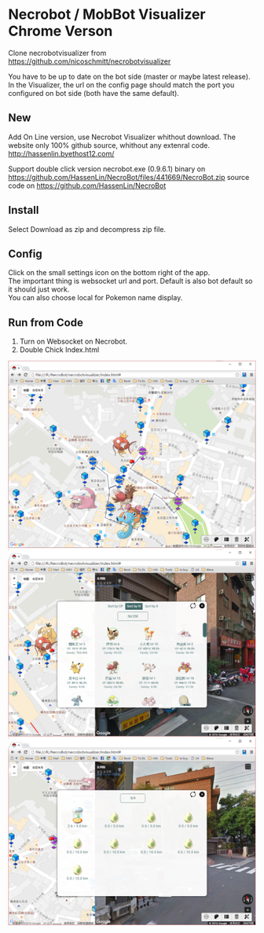 
# Necrobot / MobBot Visualizer Chrome Verson

Clone necrobotvisualizer from https://github.com/nicoschmitt/necrobotvisualizer

You have to be up to date on the bot side (master or maybe latest release).  
In the Visualizer, the url on the config page should match the port you configured on bot side (both have the same default).

## New
   Add On Line version, use Necrobot Visualizer whithout download.
   The website only 100% github source, whithout any extenral code. 
   http://hassenlin.byethost12.com/
  
   Support double click version necrobot.exe (0.9.6.1)
   binary on https://github.com/HassenLin/NecroBot/files/441669/NecroBot.zip
   source code on https://github.com/HassenLin/NecroBot

## Install 
   Select Download as zip and decompress zip file.

## Config

Click on the small settings icon on the bottom right of the app.  
The important thing is websocket url and port. Default is also bot default so it should just work.  
You can also choose local for Pokemon name display.

## Run from Code
 1. Turn on Websocket on Necrobot.
 2. Double Chick Index.html
 
![Screenshot](https://github.com/HassenLin/necrobotvisualizer/blob/master/screenshots/screenshot1.png?raw=true)  
![Screenshot](https://github.com/HassenLin/necrobotvisualizer/blob/master/screenshots/screenshot2.png?raw=true)  
![Screenshot](https://github.com/HassenLin/necrobotvisualizer/blob/master/screenshots/screenshot3.png?raw=true)  
